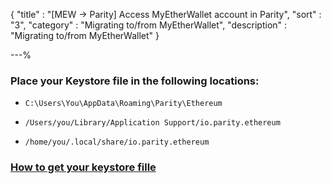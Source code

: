 {
"title"       : "[MEW -> Parity] Access MyEtherWallet account in Parity",
"sort"        : "3",
"category"    : "Migrating to/from MyEtherWallet",
"description" : "Migrating to/from MyEtherWallet"
}

---%


### Place your Keystore file in the following locations:

*  `C:\Users\You\AppData\Roaming\Parity\Ethereum`

*  `/Users/you/Library/Application Support/io.parity.ethereum`

*  `/home/you/.local/share/io.parity.ethereum`


### [How to get your keystore fille](https://myetherwallet.github.io/knowledge-base/how-do-i-import-a-wallet-created-with-myetherwallet-into-geth-slash-ethereum-wallet-slash-mist)
